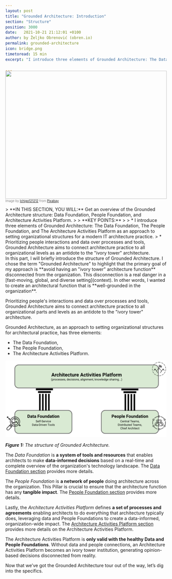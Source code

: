 ```yaml
---
layout: post
title: "Grounded Architecture: Introduction"
section: "Structure"
position: 3000
date:   2021-10-21 21:12:01 +0100
author: by Željko Obrenović (obren.io)
permalink: grounded-architecture
icon: bridge.png
timetoread: 15 min
excerpt: "I introduce three elements of Grounded Architecture: The Data Foundation, The People Foundation, and The Architecture Activities Platform."

---
```

<img style="margin-top: -20px; width: 100%; height: 400px; object-fit: cover" 
     src="assets/images/arch/buildings-205986_1920.jpg">
<div style="font-size: 70%; margin-top: -16px; color: grey; margin-bottom: 12px">
Image by <a href="https://pixabay.com/users/ichigo121212-11728/?utm_source=link-attribution&amp;utm_medium=referral&amp;utm_campaign=image&amp;utm_content=205986">Ichigo121212</a> from <a href="https://pixabay.com/?utm_source=link-attribution&amp;utm_medium=referral&amp;utm_campaign=image&amp;utm_content=205986">Pixabay</a>
</div>
> **IN THIS SECTION, YOU WILL:** Get an overview of the Grounded Architecture structure: Data Foundation, People Foundation, and Architecture Activities Platform.
>
> **KEY POINTS:**
>
> * I introduce three elements of Grounded Architecture: The Data Foundation, The People Foundation, and The Architecture Activities Platform as an approach to setting organizational structures for a modern IT architecture practice.
> * Prioritizing people interactions and data over processes and tools, Grounded Architecture aims to connect architecture practice to all organizational levels as an antidote to the "ivory tower" architecture.
<style>
 .quote {
     border-left: 8px solid #d9ead3;
     padding-left: 36px;
     margin-top: 30px;
     margin-bottom: 40px;
     font-size: 130%;
     font-style: normal;
     color:#888;
 }
    @media only screen and (max-width: 768px) {
        [class="quote"] {
            display: none;
        }
    }
</style>

<br>
In this part, I will briefly introduce the structure of Grounded Architecture. I chose the term "Grounded Architecture" to highlight that the primary goal of my approach is **avoid having an "ivory tower" architecture function** disconnected from the organization. This disconnection is a real danger in a [fast-moving, global, and diverse setting](context). In other words, I wanted to create an architectural function that is **well-grounded in the organization**.

Prioritizing people's interactions and data over processes and tools, Grounded Architecture aims to connect architecture practice to all organizational parts and levels as an antidote to the "ivory tower" architecture.

Grounded Architecture, as an approach to setting organizational structures for architectural practice, has three elements:

* The Data Foundation,
* The People Foundation,
* The Architecture Activities Platform.

![](assets/images/model.png)

***Figure 1:** The structure of Grounded Architecture.*

The *Data Foundation* is **a system of tools and resources** that enables architects to make **data-informed decisions** based on a real-time and complete overview of the organization's technology landscape. The [Data Foundation section](data) provides more details.

The *People Foundation* is **a network of people** doing architecture across the organization. This Pillar is crucial to ensure that the architecture function has any **tangible impact**. The [People Foundation section](people) provides more details.

Lastly, the *Architecture Activities Platform* defines **a set of processes and agreements** enabling architects to do everything that architecture typically does, leveraging data and People Foundations to create a data-informed, organization-wide impact. The [Architecture Activities Platform section](activities-platform) provides more details on the Architecture Activities Platform.

The Architecture Activities Platform is **only valid with the healthy Data and People Foundations**. Without data and people connections, an Architecture Activities Platform becomes an ivory tower institution, generating opinion-based decisions disconnected from reality.

Now that we’ve got the Grounded Architecture tour out of the way, let’s dig into the specifics.


